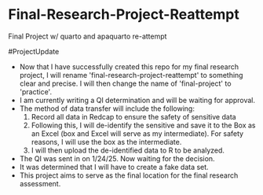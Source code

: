 # Final-Research-Project-Reattempt
Final Project w/ quarto and apaquarto re-attempt  

#ProjectUpdate
- Now that I have successfully created this repo for my final research project, I will rename 'final-research-project-reattempt' to something clear and precise. I will then change the name of 'final-project' to 'practice'.
- I am currently writing a QI determination and will be waiting for approval. 
- The method of data transfer will include the following: 
  1) Record all data in Redcap to ensure the safety of sensitive data
  2) Following this, I will de-identify the sensitive and save it to the Box as an Excel (box and Excel will serve as my intermediate). For safety reasons, I will use the         box as the intermediate.
  3) I will then upload the de-identified data to R to be analyzed. 
- The QI was sent in on 1/24/25. Now waiting for the decision.
- It was determined that I will have to create a fake data set.
- This project aims to serve as the final location for the final research assessment. 
